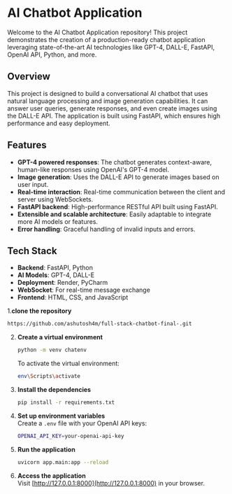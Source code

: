 
# AI Chatbot Application

Welcome to the AI Chatbot Application repository! This project demonstrates the creation of a production-ready chatbot application leveraging state-of-the-art AI technologies like GPT-4, DALL-E, FastAPI, OpenAI API, Python, and more.

## Overview
This project is designed to build a conversational AI chatbot that uses natural language processing and image generation capabilities. It can answer user queries, generate responses, and even create images using the DALL-E API. The application is built using FastAPI, which ensures high performance and easy deployment.
 
## Features
- **GPT-4 powered responses**: The chatbot generates context-aware, human-like responses using OpenAI's GPT-4 model.
- **Image generation**: Uses the DALL-E API to generate images based on user input.
- **Real-time interaction**: Real-time communication between the client and server using WebSockets.
- **FastAPI backend**: High-performance RESTful API built using FastAPI.
- **Extensible and scalable architecture**: Easily adaptable to integrate more AI models or features.
- **Error handling**: Graceful handling of invalid inputs and errors.

## Tech Stack
- **Backend**: FastAPI, Python
- **AI Models**: GPT-4, DALL-E
- **Deployment**: Render, PyCharm
- **WebSocket**: For real-time message exchange
- **Frontend**: HTML, CSS, and JavaScript
  
1.**clone the repository**
  ```bash
  https://github.com/ashutosh4m/full-stack-chatbot-final-.git
  ```

2. **Create a virtual environment**  
   ```bash
   python -m venv chatenv
   ```
   To activate the virtual environment:
   ```bash
   env\Scripts\activate
   ```

3. **Install the dependencies**  
   ```bash
   pip install -r requirements.txt
   ```

4. **Set up environment variables**  
   Create a `.env` file with your OpenAI API keys:
   ```bash
   OPENAI_API_KEY=your-openai-api-key
   ```

5. **Run the application**  
   ```bash
   uvicorn app.main:app --reload
   ```

6. **Access the application**  
   Visit [http://127.0.0.1:8000](http://127.0.0.1:8000) in your browser.

